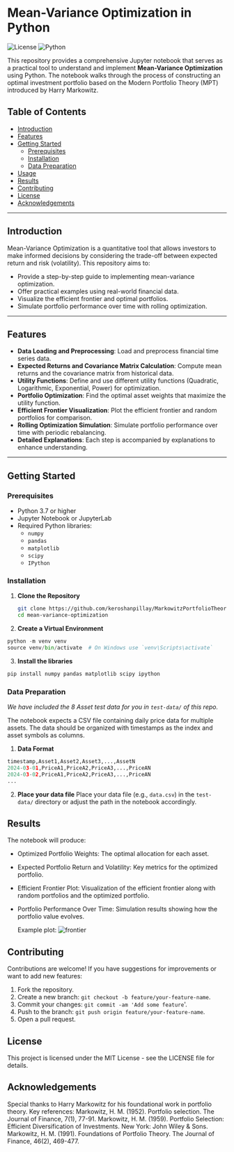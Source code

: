 # Mean-Variance Optimization in Python

![License](https://img.shields.io/badge/license-MIT-blue.svg)
![Python](https://img.shields.io/badge/python-3.7%2B-blue.svg)

This repository provides a comprehensive Jupyter notebook that serves as a practical tool to understand and implement **Mean-Variance Optimization** using Python. The notebook walks through the process of constructing an optimal investment portfolio based on the Modern Portfolio Theory (MPT) introduced by Harry Markowitz.

## Table of Contents

- [Introduction](#introduction)
- [Features](#features)
- [Getting Started](#getting-started)
  - [Prerequisites](#prerequisites)
  - [Installation](#installation)
  - [Data Preparation](#data-preparation)
- [Usage](#usage)
- [Results](#results)
- [Contributing](#contributing)
- [License](#license)
- [Acknowledgements](#acknowledgements)

---

## Introduction

Mean-Variance Optimization is a quantitative tool that allows investors to make informed decisions by considering the trade-off between expected return and risk (volatility). This repository aims to:

- Provide a step-by-step guide to implementing mean-variance optimization.
- Offer practical examples using real-world financial data.
- Visualize the efficient frontier and optimal portfolios.
- Simulate portfolio performance over time with rolling optimization.

---

## Features

- **Data Loading and Preprocessing**: Load and preprocess financial time series data.
- **Expected Returns and Covariance Matrix Calculation**: Compute mean returns and the covariance matrix from historical data.
- **Utility Functions**: Define and use different utility functions (Quadratic, Logarithmic, Exponential, Power) for optimization.
- **Portfolio Optimization**: Find the optimal asset weights that maximize the utility function.
- **Efficient Frontier Visualization**: Plot the efficient frontier and random portfolios for comparison.
- **Rolling Optimization Simulation**: Simulate portfolio performance over time with periodic rebalancing.
- **Detailed Explanations**: Each step is accompanied by explanations to enhance understanding.

---

## Getting Started

### Prerequisites

- Python 3.7 or higher
- Jupyter Notebook or JupyterLab
- Required Python libraries:
  - `numpy`
  - `pandas`
  - `matplotlib`
  - `scipy`
  - `IPython`

### Installation

1. **Clone the Repository**

   ```bash
   git clone https://github.com/keroshanpillay/MarkowitzPortfolioTheory.git
   cd mean-variance-optimization
   ```

2. **Create a Virtual Environment**

  ```python
  python -m venv venv
  source venv/bin/activate  # On Windows use `venv\Scripts\activate`
  ```

3. **Install the libraries**

  ```python
  pip install numpy pandas matplotlib scipy ipython
  ```

### Data Preparation

*We have included the 8 Asset test data for you in `test-data/` of this repo.*

The notebook expects a CSV file containing daily price data for multiple assets. The data should be organized with timestamps as the index and asset symbols as columns.

1. **Data Format**
```python
timestamp,Asset1,Asset2,Asset3,...,AssetN
2024-03-01,PriceA1,PriceA2,PriceA3,...,PriceAN
2024-03-02,PriceA1,PriceA2,PriceA3,...,PriceAN
...
```

2. **Place your data file**
Place your data file (e.g., `data.csv`) in the `test-data/` directory or adjust the path in the notebook accordingly.

## Results
The notebook will produce:

- Optimized Portfolio Weights: The optimal allocation for each asset.
- Expected Portfolio Return and Volatility: Key metrics for the optimized portfolio.
- Efficient Frontier Plot: Visualization of the efficient frontier along with random portfolios and the optimized portfolio.
- Portfolio Performance Over Time: Simulation results showing how the portfolio value evolves.

  Example plot:
  ![frontier](https://ubgb8o3jr1fhytpd.public.blob.vercel-storage.com/standard-mixed-buvK1ruEV3dwHnIFrRv8fgenZGltEI.png)

## Contributing
Contributions are welcome! If you have suggestions for improvements or want to add new features:

1. Fork the repository.
2. Create a new branch: `git checkout -b feature/your-feature-name`.
3. Commit your changes: `git commit -am 'Add some feature`'.
4. Push to the branch: `git push origin feature/your-feature-name`.
5. Open a pull request.

## License
This project is licensed under the MIT License - see the LICENSE file for details.

## Acknowledgements

Special thanks to Harry Markowitz for his foundational work in portfolio theory. Key references:
Markowitz, H. M. (1952). Portfolio selection. The Journal of Finance, 7(1), 77-91.
Markowitz, H. M. (1959). Portfolio Selection: Efficient Diversification of Investments. New York: John Wiley & Sons.
Markowitz, H. M. (1991). Foundations of Portfolio Theory. The Journal of Finance, 46(2), 469-477.


